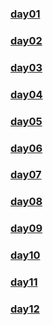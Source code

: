 ### [day01](https://github.com/lu666666/notebooks/blob/master/notes/03/01.md)
>
### [day02](https://github.com/lu666666/notebooks/blob/master/notes/03/02.md)
>
### [day03](https://github.com/lu666666/notebooks/blob/master/notes/03/03.md)
>
### [day04](https://github.com/lu666666/notebooks/blob/master/notes/03/04.md)
>
### [day05](https://github.com/lu666666/notebooks/blob/master/notes/03/05.md)
>
### [day06](https://github.com/lu666666/notebooks/blob/master/notes/03/06.md)
>
### [day07](https://github.com/lu666666/notebooks/blob/master/notes/03/07.md)
>
### [day08](https://github.com/lu666666/notebooks/blob/master/notes/03/08.md)
>
### [day09](https://github.com/lu666666/notebooks/blob/master/notes/03/09.md)
>
### [day10](https://github.com/lu666666/notebooks/blob/master/notes/03/10.md)
>
### [day11](https://github.com/lu666666/notebooks/blob/master/notes/03/11.md)
>
### [day12](https://github.com/lu666666/notebooks/blob/master/notes/03/12.md)
>
